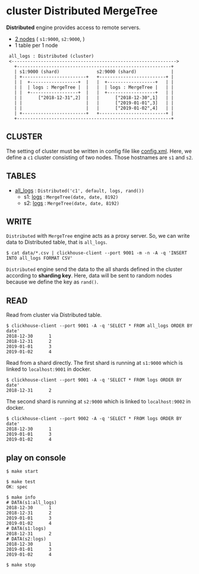 # cluster Distributed MergeTree

**Distributed** engine provides access to remote servers.

- [2 nodes](./docker-compose.yml) ( `s1:9000`, `s2:9000`, )
- 1 table per 1 node

```text
 all_logs : Distributed (cluster)
 <-------------------------------------------------------------->
   +----------------------------------------------------------+
   | s1:9000 (shard)              s2:9000 (shard)             |
   | +------------------------+   +-------------------------+ |
   | |  +------------------+  |   |  +------------------+   | |
   | |  | logs : MergeTree |  |   |  | logs : MergeTree |   | |
   | |  +------------------+  |   |  +------------------+   | |
   | |      ["2018-12-31",2]  |   |      ["2018-12-30",1]   | |
   | |                        |   |      ["2019-01-01",3]   | |
   | |                        |   |      ["2019-01-02",4]   | |
   | +------------------------+   +-------------------------+ |
   +----------------------------------------------------------+
```

## CLUSTER

The setting of cluster must be written in config file like [config.xml](./config.xml).
Here, we define a `c1` cluster consisting of two nodes.
Those hostnames are `s1` and `s2`.

## TABLES

- [all_logs](./meta/all_logs.sql) : `Distributed('c1', default, logs, rand())`
  - s1: [logs](./meta/logs.sql) : `MergeTree(date, date, 8192)`
  - s2: [logs](./meta/logs.sql) : `MergeTree(date, date, 8192)`

## WRITE

`Distributed` with `MergeTree` engine acts as a proxy server.
So, we can write data to Distributed table, that is `all_logs`.

```console
$ cat data/*.csv | clickhouse-client --port 9001 -m -n -A -q 'INSERT INTO all_logs FORMAT CSV'
```

`Distributed` engine send the data to the all shards defined in the cluster
according to **sharding key**. 
Here, data will be sent to random nodes because we define the key as `rand()`.

## READ

Read from cluster via Distributed table.

```console
$ clickhouse-client --port 9001 -A -q 'SELECT * FROM all_logs ORDER BY date'
2018-12-30      1
2018-12-31      2
2019-01-01      3
2019-01-02      4
```

Read from a shard directly.
The first shard is running at `s1:9000` which is linked to `localhost:9001` in docker.

```console
$ clickhouse-client --port 9001 -A -q 'SELECT * FROM logs ORDER BY date'
2018-12-31      2
```

The second shard is running at `s2:9000` which is linked to `localhost:9002` in docker.

```console
$ clickhouse-client --port 9002 -A -q 'SELECT * FROM logs ORDER BY date'
2018-12-30      1
2019-01-01      3
2019-01-02      4
```

## play on console

```console
$ make start

$ make test
OK: spec

$ make info
# DATA(s1:all_logs)
2018-12-30      1
2018-12-31      2
2019-01-01      3
2019-01-02      4
# DATA(s1:logs)
2018-12-31      2
# DATA(s2:logs)
2018-12-30      1
2019-01-01      3
2019-01-02      4

$ make stop
```
